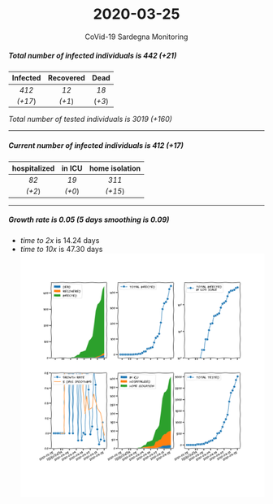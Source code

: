<div align='center'>

# 2020-03-25
CoVid-19 Sardegna Monitoring
</div>

##### Total number of infected individuals is 442 (+21)
Infected | Recovered | Dead
:---: | :---: | :---:
*412* | *12* | *18*
*(+17*) | *(+1*) | (*+3*)

*Total number of tested individuals is 3019 (+160)*
***
##### Current number of infected individuals is 412 (+17)
hospitalized | in ICU | home isolation
:---: | :---: | :---:
*82* |*19* |*311*
*(+2*) |*(+0*) |*(+15*)
***
##### Growth rate is 0.05 (5 days smoothing is 0.09)
- *time to 2x* is 14.24 days
- *time to 10x* is 47.30 days
![stats][stats]

[stats]: stats_Sardegna.png

